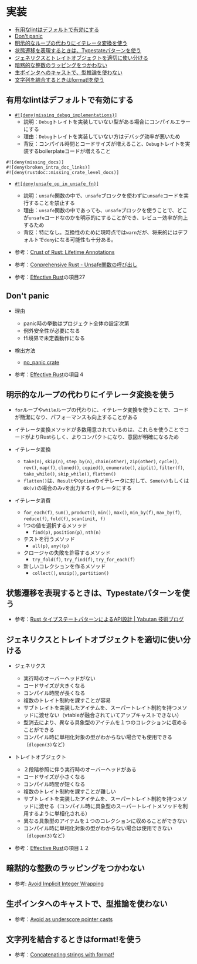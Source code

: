 # 実装

- [有用なlintはデフォルトで有効にする](#有用なlintはデフォルトで有効にする)
- [Don't panic](#dont-panic)
- [明示的なループの代わりにイテレータ変換を使う](#明示的なループの代わりにイテレータ変換を使う)
- [状態遷移を表現するときは、Typestateパターンを使う](#状態遷移を表現するときはtypestateパターンを使う)
- [ジェネリクスとトレイトオブジェクトを適切に使い分ける](#ジェネリクスとトレイトオブジェクトを適切に使い分ける)
- [暗黙的な整数のラッピングをつかわない](#暗黙的な整数のラッピングをつかわない)
- [生ポインタへのキャストで、型推論を使わない](#生ポインタへのキャストで型推論を使わない)
- [文字列を結合するときはformat!を使う](#文字列を結合するときはformatを使う)

## 有用なlintはデフォルトで有効にする

- [`#![deny(missing_debug_implementations)]`](https://doc.rust-lang.org/stable/nightly-rustc/rustc_lint/builtin/static.MISSING_DEBUG_IMPLEMENTATIONS.html)
  - 説明：`Debug`トレイトを実装していない型がある場合にコンパイルエラーにする
  - 理由：`Debug`トレイトを実装していない方はデバッグ効率が悪いため
  - 背反：コンパイル時間とコードサイズが増えること、`Debug`トレイトを実装するboilerplateコードが増えること

```
#![deny(missing_docs)]
#![deny(broken_intra_doc_links)]
#![deny(rustdoc::missing_crate_level_docs)]
```

- [`#![deny(unsafe_op_in_unsafe_fn)]`](https://doc.rust-lang.org/stable/nightly-rustc/rustc_lint/builtin/static.UNSAFE_OP_IN_UNSAFE_FN.html)
  - 説明：`unsafe`関数の中で、`unsafe`ブロックを使わずに`unsafe`コードを実行することを禁止する
  - 理由：`unsafe`関数の中であっても、`unsafe`ブロックを使うことで、どこが`unsafe`コードなのかを明示的にすることができ、レビュー効率が向上するため
  - 背反：特になし。互換性のために現時点では`warn`だが、将来的にはデフォルトで`deny`になる可能性も十分ある。

- 参考：[Crust of Rust: Lifetime Annotations](https://youtu.be/rAl-9HwD858?list=PLqbS7AVVErFiWDOAVrPt7aYmnuuOLYvOa&t=343)
- 参考：[Conprehensive Rust - Unsafe関数の呼び出し](https://google.github.io/comprehensive-rust/ja/unsafe-rust/unsafe-functions.html)
- 参考：[Effective Rust](https://www.oreilly.co.jp/books/9784814400942/)の項目27

## Don't panic

- 理由
  - panic時の挙動はプロジェクト全体の設定次第
  - 例外安全性が必要になる
  - ffi境界で未定義動作になる

- 検出方法
  - [no_panic crate](https://crates.io/crates/no-panic)

- 参考：[Effective Rust](https://www.oreilly.co.jp/books/9784814400942/)の項目４

## 明示的なループの代わりにイテレータ変換を使う

- `for`ループや`while`ループの代わりに、イテレータ変換を使うことで、コードが簡潔になり、パフォーマンスも向上することがある
- イテレータ変換メソッドが多数用意されているのは、これらを使うことでコードがよりRustらしく、よりコンパクトになり、意図が明確になるため

- イテレータ変換
  - `take(n)`, `skip(n)`, `step_by(n)`, `chain(other)`, `zip(other)`, `cycle()`, `rev()`, `map(f)`, `cloned()`, `copied()`, `enumerate()`, `zip(it)`, `filter(f)`, `take_while()`, `skip_while()`, `flatten()`
  - `flatten()`は、`Result`や`Option`のイテレータに対して、`Some(v)`もしくは`Ok(v)`の場合のみ`v`を出力するイテレータにする
- イテレータ消費
  - `for_each(f)`, `sum()`, `product()`, `min()`, `max()`, `min_by(f)`, `max_by(f)`, `reduce(f)`, `fold(f)`, `scan(init, f)`
  - 1つの値を選択するメソッド
    - `find(p)`, `position(p)`, `nth(n)`
  - テストを行うメソッド
    - `all(p)`, `any((p)`
  - クロージャの失敗を許容するメソッド
    - `try_fold(f)`, `try_find(f)`, `try_for_each(f)`
  - 新しいコレクションを作るメソッド
    - `collect()`, `unzip()`, `partition()`

## 状態遷移を表現するときは、Typestateパターンを使う

- 参考：[Rust タイプステートパターンによるAPI設計 | Yabutan 技術ブログ ](https://share.google/GqhRWK2ya2hmuKv0f)

## ジェネリクスとトレイトオブジェクトを適切に使い分ける

- ジェネリクス
  - 実行時のオーバーヘッドがない
  - コードサイズが大きくなる
  - コンパイル時間が長くなる
  - 複数のトレイト制約を課すことが容易
  - サブトレイトを実装したアイテムを、スーパートレイト制約を持つメソッドに渡せない（vtableが融合されていてアップキャストできない）
  - 型消去により、異なる具象型のアイテムを１つのコレクションに収めることができる
  - コンパイル時に単相化対象の型がわからない場合でも使用できる（`dlopen(3)`など）
- トレイトオブジェクト
  - ２段階参照に伴う実行時のオーバーヘッドがある
  - コードサイズが小さくなる
  - コンパイル時間が短くなる
  - 複数のトレイト制約を課すことが難しい
  - サブトレイトを実装したアイテムを、スーパートレイト制約を持つメソッドに渡せる（コンパイル時に具象型のスーパートレイトメソッドを利用するように単相化される）
  - 異なる具象型のアイテムを１つのコレクションに収めることができない
  - コンパイル時に単相化対象の型がわからない場合は使用できない（`dlopen(3)`など）

- 参考：[Effective Rust](https://www.oreilly.co.jp/books/9784814400942/)の項目１２

## 暗黙的な整数のラッピングをつかわない

- 参考: [Avoid Implicit Integer Wrapping](https://coding-guidelines.arewesafetycriticalyet.org/coding-guidelines/types-and-traits.html)

## 生ポインタへのキャストで、型推論を使わない

- 参考：[Avoid as underscore pointer casts](https://coding-guidelines.arewesafetycriticalyet.org/coding-guidelines/expressions.html#gui_HDnAZ7EZ4z6G)

## 文字列を結合するときはformat!を使う

- 参考：[Concatenating strings with format!](https://rust-unofficial.github.io/patterns/idioms/concat-format.html)
